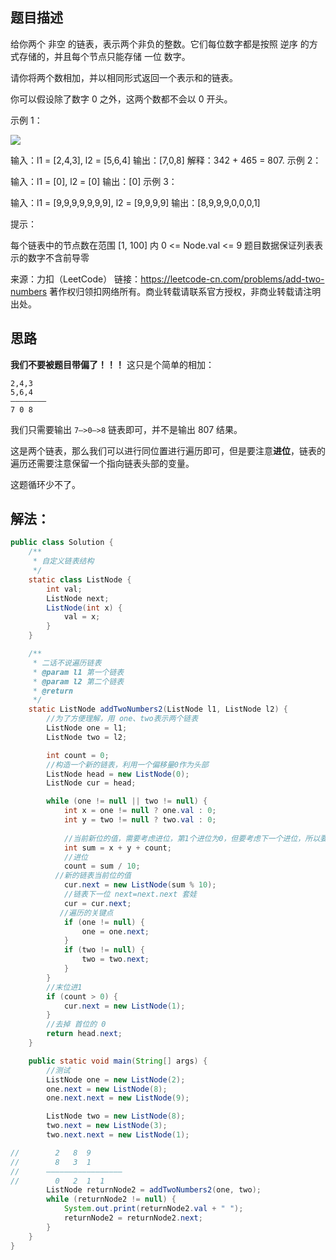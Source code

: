 ## 题目描述

给你两个 非空 的链表，表示两个非负的整数。它们每位数字都是按照 逆序 的方式存储的，并且每个节点只能存储 一位 数字。

请你将两个数相加，并以相同形式返回一个表示和的链表。

你可以假设除了数字 0 之外，这两个数都不会以 0 开头。

示例 1：

![](https://assets.leetcode-cn.com/aliyun-lc-upload/uploads/2021/01/02/addtwonumber1.jpg)

输入：l1 = [2,4,3], l2 = [5,6,4]
输出：[7,0,8]
解释：342 + 465 = 807.
示例 2：

输入：l1 = [0], l2 = [0]
输出：[0]
示例 3：

输入：l1 = [9,9,9,9,9,9,9], l2 = [9,9,9,9]
输出：[8,9,9,9,0,0,0,1]


提示：

每个链表中的节点数在范围 [1, 100] 内
0 <= Node.val <= 9
题目数据保证列表表示的数字不含前导零

来源：力扣（LeetCode）
链接：https://leetcode-cn.com/problems/add-two-numbers
著作权归领扣网络所有。商业转载请联系官方授权，非商业转载请注明出处。



## 思路

**我们不要被题目带偏了！！！** 这只是个简单的相加：

```
2,4,3
5,6,4
————————
7 0 8
```

我们只需要输出 `7—>0—>8` 链表即可，并不是输出 807 结果。

这是两个链表，那么我们可以进行同位置进行遍历即可，但是要注意**进位**，链表的遍历还需要注意保留一个指向链表头部的变量。

这题循环少不了。

## 解法：

```java
public class Solution {
    /**
     * 自定义链表结构
     */
    static class ListNode {
        int val;
        ListNode next;
        ListNode(int x) {
            val = x;
        }
    }

    /**
     * 二话不说遍历链表
     * @param l1 第一个链表
     * @param l2 第二个链表
     * @return
     */
    static ListNode addTwoNumbers2(ListNode l1, ListNode l2) {
		//为了方便理解，用 one、two表示两个链表
        ListNode one = l1;
        ListNode two = l2;

        int count = 0;
        //构造一个新的链表，利用一个偏移量0作为头部
        ListNode head = new ListNode(0);
        ListNode cur = head;

        while (one != null || two != null) {
            int x = one != null ? one.val : 0;
            int y = two != null ? two.val : 0;
			
            //当前新位的值，需要考虑进位，第1个进位为0，但要考虑下一个进位，所以要+count
            int sum = x + y + count;
            //进位
            count = sum / 10;
		  //新的链表当前位的值
            cur.next = new ListNode(sum % 10);
            //链表下一位 next=next.next 套娃
            cur = cur.next;
		   //遍历的关键点	
            if (one != null) {
                one = one.next;
            }
            if (two != null) {
                two = two.next;
            }
        }
        //末位进1
        if (count > 0) {
            cur.next = new ListNode(1);
        }
		//去掉 首位的 0
        return head.next;
    }

    public static void main(String[] args) {
        //测试
        ListNode one = new ListNode(2);
        one.next = new ListNode(8);
        one.next.next = new ListNode(9);

        ListNode two = new ListNode(8);
        two.next = new ListNode(3);
        two.next.next = new ListNode(1);

//        2   8  9
//        8   3  1
//      —————————————————
//        0   2  1  1    
        ListNode returnNode2 = addTwoNumbers2(one, two);
        while (returnNode2 != null) {
            System.out.print(returnNode2.val + " ");
            returnNode2 = returnNode2.next;
        }
    }
}
```

